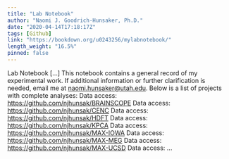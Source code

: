```yaml
---
title: "Lab Notebook"
author: "Naomi J. Goodrich-Hunsaker, Ph.D."
date: "2020-04-14T17:18:17Z"
tags: [Github]
link: "https://bookdown.org/u0243256/mylabnotebook/"
length_weight: "16.5%"
pinned: false
---
```


Lab Notebook [...] This notebook contains a general record of my experimental work. If additional information or further clarification is needed, email me at naomi.hunsaker@utah.edu. Below is a list of projects with complete analyses: Data access: https://github.com/njhunsak/BRAINSCOPE Data access: https://github.com/njhunsak/CENC Data access: https://github.com/njhunsak/HDFT Data access: https://github.com/njhunsak/KPCA Data access: https://github.com/njhunsak/MAX-IOWA Data access: https://github.com/njhunsak/MAX-MEG Data access: https://github.com/njhunsak/MAX-UCSD Data access: ...
